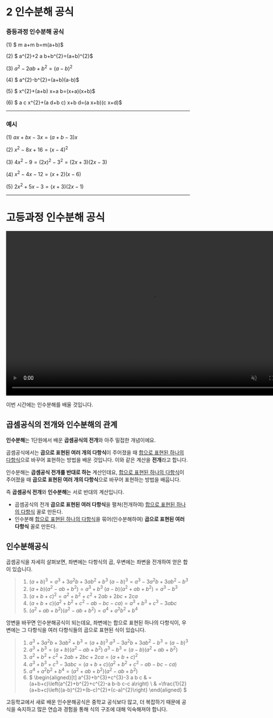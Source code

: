 

# 2 인수분해 공식



### 중등과정 인수분해 공식

(1) $ m a+m b=m(a+b)$

(2) $ a^{2}+2 a b+b^{2}=(a+b)^{2}$

(3) $a^{2}-2 a b+b^{2}=(a-b)^{2}$

(4) $ a^{2}-b^{2}=(a+b)(a-b)$

(5) $ x^{2}+(a+b) x+a b=(x+a)(x+b)$

(6) $ a c x^{2}+(a d+b c) x+b d=(a x+b)(c x+d)$

_________________________________________

### 예시

(1) $a x+b x-3 x=(a+b-3) x$

(2) $x^{2}-8 x+16=(x-4)^{2}$

(3) $4 x^{2}-9=(2 x)^{2}-3^{2}=(2 x+3)(2 x-3)$

(4) $x^{2}-4 x-12=(x+2)(x-6)$

(5) $2 x^{2}+5 x-3=(x+3)(2 x-1)$

________________________

# 고등과정 인수분해 공식
<video width="800" height="450" controls src="media/H11_0302_Scene1.mp4" autoplay muted></video>
</details>

이번 시간에는 인수분해를 배울 것입니다.

## 곱셈공식의 전개와 인수분해의 관계
**인수분해**는 1단원에서 배운 **곱셈공식의 전개**와 아주 밀접한 개념이에요.

곱셈공식에서는
**곱으로 표현된 여러 개의 다항식**이 주어졌을 때
<u>합으로 표현된 하나의 다항식</u>으로 바꾸어
표현하는 방법을 배운 것입니다.
이와 같은 계산을 **전개**라고 합니다. 

인수분해는 **곱셈공식 전개를 반대로 하는** 계산인데요,
<u>합으로 표현된 하나의 다항식</u>이 주어졌을 때
**곱으로 표현된 여러 개의 다항식**으로 바꾸어
표현하는 방법을 배웁니다.

즉 **곱셈공식 전개**와 **인수분해**는 서로 반대의 계산입니다.

- 곱셈공식의 전개
**곱으로 표현된 여러 다항식**을 펼쳐(전개하여)
<u>합으로 표현된 하나의 다항식</u> 꼴로 만든다.
- 인수분해 
<u>합으로 표현된 하나의 다항식</u>을 묶어(인수분해하여)
**곱으로 표현된 여러 다항식** 꼴로 만든다.

## 인수분해공식 
곱셈공식을 자세히 살펴보면,
좌변에는 다항식의 곱,
우변에는 좌변을 전개하여 얻은 합이 있습니다.
> 1. $(a+b)^{3}=a^{3}+3 a^{2} b+3 a b^{2}+b^{3}$
$(a-b)^{3}=a^{3}-3 a^{2} b+3 a b^{2}-b^{3}$
>2. $(a+b)\left(a^{2}-a b+b^{2}\right)=a^{3}+b^{3}$
$(a-b)\left(a^{2}+a b+b^{2}\right)=a^{3}-b^{3}$
>3. $(a+b+c)^{2}=a^{2}+b^{2}+c^{2}+2 a b+2 b c+2 c a$
>4. $(a+b+c)\left(a^{2}+b^{2}+c^{2}-a b-b c-c a\right)=a^{3}+b^{3}+c^{3}-3 a b c$
>5. $\left(a^{2}+a b+b^{2}\right)\left(a^{2}-a b+b^{2}\right)=a^{4}+a^{2} b^{2}+b^{4}$

앙변을 바꾸면 인수분해공식이 되는데요,
좌변에는 합으로 표현된 하나의 다항식이,
우변에는 그 다항식을 여러 다항식들의 곱으로 표현된 식이 있습니다.

> 1. $a^{3}+3 a^{2} b+3 a b^{2}+b^{3}=(a+b)^{3}$
$a^{3}-3 a^{2} b+3 a b^{2}-b^{3}=(a-b)^{3}$
>1. $a^{3}+b^{3}=(a+b)\left(a^{2}-a b+b^{2}\right)$
> $a^{3}-b^{3}=(a-b)\left(a^{2}+a b+b^{2}\right)$
>1. $a^{2}+b^{2}+c^{2}+2 a b+2 b c+2 c a=(a+b+c)^{2}$
>1. $a^{3}+b^{3}+c^{3}-3 a b c=(a+b+c)\left(a^{2}+b^{2}+c^{2}-a b-b c-c a\right)$
>1. $a^{4}+a^{2} b^{2}+b^{4}=\left(a^{2}+a b+b^{2}\right)\left(a^{2}-a b+b^{2}\right)$
>1. $
\begin{aligned}[t]
a^{3}+b^{3}+c^{3}-3 a b c & =(a+b+c)\left(a^{2}+b^{2}+c^{2}-a b-b c-c a\right) \\
& =\frac{1}{2}(a+b+c)\left\{(a-b)^{2}+(b-c)^{2}+(c-a)^{2}\right\}
\end{aligned}
$

고등학교에서 새로 배운 인수분해공식은
중학교 공식보다 많고, 더 복잡하기 때문에
공식을 숙지하고 많은 연습과 경험을 통해
식의 구조에 대해 익숙해져야 합니다.
